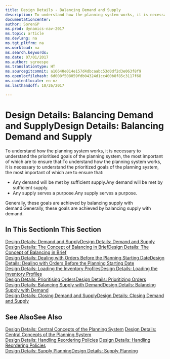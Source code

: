```yaml
---
title: Design Details - Balancing Demand and Supply
description: To understand how the planning system works, it is necessary to understand the prioritised goals of the planning system.
documentationcenter: 
author: SorenGP
ms.prod: dynamics-nav-2017
ms.topic: article
ms.devlang: na
ms.tgt_pltfrm: na
ms.workload: na
ms.search.keywords: 
ms.date: 07/01/2017
ms.author: sgroespe
ms.translationtype: HT
ms.sourcegitcommit: a16640e014e157d4dbcaabc53d0df2d3e063f8f9
ms.openlocfilehash: 6d008f508059fdb04324d1cc400b8f85c3117f68
ms.contentlocale: en-nz
ms.lasthandoff: 10/26/2017

---
```

# <a name="design-details-balancing-demand-and-supply"></a><span data-ttu-id="c66dd-103">Design Details: Balancing Demand and Supply</span><span class="sxs-lookup"><span data-stu-id="c66dd-103">Design Details: Balancing Demand and Supply</span></span>
<span data-ttu-id="c66dd-104">To understand how the planning system works, it is necessary to understand the prioritised goals of the planning system, the most important of which are to ensure that:</span><span class="sxs-lookup"><span data-stu-id="c66dd-104">To understand how the planning system works, it is necessary to understand the prioritized goals of the planning system, the most important of which are to ensure that:</span></span>  

- <span data-ttu-id="c66dd-105">Any demand will be met by sufficient supply.</span><span class="sxs-lookup"><span data-stu-id="c66dd-105">Any demand will be met by sufficient supply.</span></span>  
- <span data-ttu-id="c66dd-106">Any supply serves a purpose.</span><span class="sxs-lookup"><span data-stu-id="c66dd-106">Any supply serves a purpose.</span></span>  

<span data-ttu-id="c66dd-107">Generally, these goals are achieved by balancing supply with demand.</span><span class="sxs-lookup"><span data-stu-id="c66dd-107">Generally, these goals are achieved by balancing supply with demand.</span></span>  

## <a name="in-this-section"></a><span data-ttu-id="c66dd-108">In This Section</span><span class="sxs-lookup"><span data-stu-id="c66dd-108">In This Section</span></span>  
[<span data-ttu-id="c66dd-109">Design Details: Demand and Supply</span><span class="sxs-lookup"><span data-stu-id="c66dd-109">Design Details: Demand and Supply</span></span>](design-details-demand-and-supply.md)  
[<span data-ttu-id="c66dd-110">Design Details: The Concept of Balancing in Brief</span><span class="sxs-lookup"><span data-stu-id="c66dd-110">Design Details: The Concept of Balancing in Brief</span></span>](design-details-the-concept-of-balancing-in-brief.md)  
[<span data-ttu-id="c66dd-111">Design Details: Dealing with Orders Before the Planning Starting Date</span><span class="sxs-lookup"><span data-stu-id="c66dd-111">Design Details: Dealing with Orders Before the Planning Starting Date</span></span>](design-details-dealing-with-orders-before-the-planning-starting-date.md)  
[<span data-ttu-id="c66dd-112">Design Details: Loading the Inventory Profiles</span><span class="sxs-lookup"><span data-stu-id="c66dd-112">Design Details: Loading the Inventory Profiles</span></span>](design-details-loading-the-inventory-profiles.md)  
[<span data-ttu-id="c66dd-113">Design Details: Prioritising Orders</span><span class="sxs-lookup"><span data-stu-id="c66dd-113">Design Details: Prioritizing Orders</span></span>](design-details-prioritizing-orders.md)  
[<span data-ttu-id="c66dd-114">Design Details: Balancing Supply with Demand</span><span class="sxs-lookup"><span data-stu-id="c66dd-114">Design Details: Balancing Supply with Demand</span></span>](design-details-balancing-supply-with-demand.md)  
[<span data-ttu-id="c66dd-115">Design Details: Closing Demand and Supply</span><span class="sxs-lookup"><span data-stu-id="c66dd-115">Design Details: Closing Demand and Supply</span></span>](design-details-closing-demand-and-supply.md)  

## <a name="see-also"></a><span data-ttu-id="c66dd-116">See Also</span><span class="sxs-lookup"><span data-stu-id="c66dd-116">See Also</span></span>  
<span data-ttu-id="c66dd-117">[Design Details: Central Concepts of the Planning System](design-details-central-concepts-of-the-planning-system.md) </span><span class="sxs-lookup"><span data-stu-id="c66dd-117">[Design Details: Central Concepts of the Planning System](design-details-central-concepts-of-the-planning-system.md) </span></span>  
<span data-ttu-id="c66dd-118">[Design Details: Handling Reordering Policies](design-details-handling-reordering-policies.md) </span><span class="sxs-lookup"><span data-stu-id="c66dd-118">[Design Details: Handling Reordering Policies](design-details-handling-reordering-policies.md) </span></span>  
[<span data-ttu-id="c66dd-119">Design Details: Supply Planning</span><span class="sxs-lookup"><span data-stu-id="c66dd-119">Design Details: Supply Planning</span></span>](design-details-supply-planning.md)

